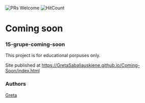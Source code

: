 ![PRs Welcome](https://img.shields.io/badge/PRs-welcome-brightgreen.svg)
![HitCount](http://hits.dwyl.io/GretaSabaliauskiene/Coming-Soon.svg)

# Coming soon
### 15-grupe-coming-soon

This project is for educational porpuses only.

Site published at https://GretaSabaliauskiene.github.io/Coming-Soon/index.html

### Authors
[Greta](https://github.com/GretaSabaliauskiene)
